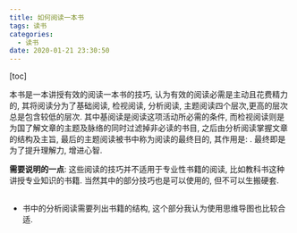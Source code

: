 ```yaml
---
title: 如何阅读一本书
tags: 读书
categories:
  - 读书
date: 2020-01-21 23:30:50
---
```


[toc]

本书是一本讲授有效的阅读一本书的技巧, 认为有效的阅读必需是主动且花费精力的, 其将阅读分为了基础阅读, 检视阅读, 分析阅读, 主题阅读四个层次,更高的层次总是包含较低的层次. 其中基阅读是阅读这项活动所必需的条件, 而检视阅读则是为国了解文章的主题及脉络的同时过滤掉非必读的书目, 之后由分析阅读掌握文章的结构及主旨, 最后的主题阅读被书中称为阅读的最终目的, 其作用是:  . 最终即是为了提升理解力, 增进心智.

**需要说明的一点**: 这些阅读的技巧并不适用于专业性书籍的阅读, 比如教科书这种讲授专业知识的书籍. 当然其中的部分技巧也是可以使用的, 但不可以生搬硬套.

## 

* 书中的分析阅读需要列出书籍的结构, 这个部分我认为使用思维导图也比较合适.
